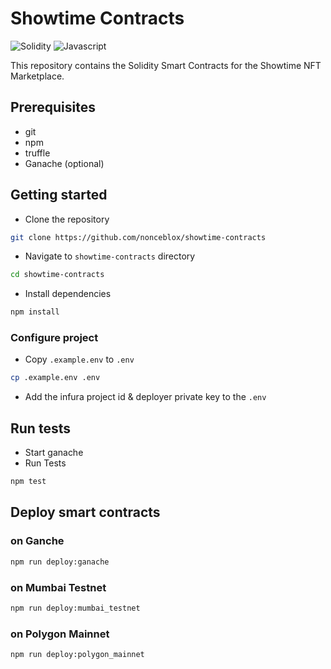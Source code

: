 # Showtime Contracts
<img alt="Solidity" src="https://img.shields.io/badge/Solidity-e6e6e6?style=for-the-badge&logo=solidity&logoColor=black"/> <img alt="Javascript" src="https://img.shields.io/badge/JavaScript-323330?style=for-the-badge&logo=javascript&logoColor=F7DF1E"/>

This repository contains the Solidity Smart Contracts for the Showtime NFT Marketplace.

## Prerequisites
- git
- npm
- truffle
- Ganache (optional)

## Getting started
- Clone the repository
```sh
git clone https://github.com/nonceblox/showtime-contracts
```
- Navigate to `showtime-contracts` directory
```sh
cd showtime-contracts
```
- Install dependencies
```sh
npm install
```

### Configure project
- Copy `.example.env` to `.env`
```sh
cp .example.env .env
```
- Add the infura project id & deployer private key to the `.env`

## Run tests
- Start ganache
- Run Tests
```sh
npm test
```

## Deploy smart contracts

### on Ganche
```sh
npm run deploy:ganache
```

### on Mumbai Testnet
```sh
npm run deploy:mumbai_testnet
```

### on Polygon Mainnet
```sh
npm run deploy:polygon_mainnet
```
